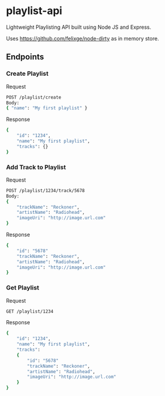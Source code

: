 # playlist-api

Lightweight Playlisting API built using Node JS and Express.

Uses https://github.com/felixge/node-dirty as in memory store.

## Endpoints

### Create Playlist
Request
```bash
POST /playlist/create
Body:
{ "name": "My first playlist" }
```

Response
``` bash
{
	"id": "1234",
	"name": "My first playlist",
	"tracks": {}
}
```

### Add Track to Playlist
Request
```bash
POST /playlist/1234/track/5678
Body:
{ 
	"trackName": "Reckoner",
	"artistName": "Radiohead",
	"imageUri": "http://image.url.com" 
}
````
Response
``` bash
{ 
	"id": "5678" 
	"trackName": "Reckoner",
	"artistName": "Radiohead",
	"imageUri": "http://image.url.com" 
}
```

### Get Playlist
Request
```bash
GET /playlist/1234
````
Response
``` bash
{
	"id": "1234",
	"name": "My first playlist",
	"tracks": 
	{ 
		"id": "5678" 
		"trackName": "Reckoner",
		"artistName": "Radiohead",
		"imageUri": "http://image.url.com" 
	}
}
```

